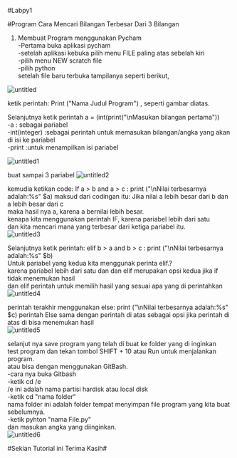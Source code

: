 #Labpy1

#Program Cara Mencari Bilangan Terbesar Dari 3 Bilangan                                                                                                     
1. Membuat Program menggunakan Pycham                                                                                                         
-Pertama buka aplikasi pycham                                                                                                                         
-setelah aplikasi kebuka pilih menu FILE paling atas sebelah kiri                                                                                        
-pilih menu NEW scratch file                                                                                                              
-pilih python                                                                                                                                       
setelah file baru terbuka tampilanya seperti berikut,

![untitled](https://user-images.githubusercontent.com/46746119/52703460-f9033f80-2fb0-11e9-9598-b1673e4728c5.jpg)

ketik perintah: Print ("Nama Judul Program") , seperti gambar diatas.                                                                                                                                                                                
                                                                                                                                                                                                                                                                                                    
Selanjutnya ketik perintah a = (int(print("\nMasukan bilangan pertama"))                                                                                                                                                                                                                                                            
-a            : sebagai pariabel                                                                                                              
-int(integer) :sebagai perintah untuk memasukan bilangan/angka yang akan di isi ke pariabel                                                                                                    
-print        :untuk menampilkan isi pariabel                                                                                                                                                                                              

![untitled1](https://user-images.githubusercontent.com/46746119/52704974-649adc00-2fb4-11e9-9511-7e414293f916.jpg)

buat sampai 3 pariabel
![untitled2](https://user-images.githubusercontent.com/46746119/52704975-65337280-2fb4-11e9-8eec-0ca920772cb8.jpg)

kemudia ketikan code: If a > b and a > c :
                      print ("\nNilai terbesarnya adalah:%s" $a)
maksud dari codingan itu: Jika nilai a lebih besar dari b dan a lebih besar dari c                                                            
maka hasil nya a, karena a bernilai lebih besar.                                                                                                        
kenapa kita menggunakan perintah IF, karena pariabel lebih dari satu                                                                                                       
dan kita mencari mana yang terbesar dari ketiga pariabel itu.                                                                                   
![untitled3](https://user-images.githubusercontent.com/46746119/52704977-65337280-2fb4-11e9-954c-38d5f09d9e71.jpg)

Selanjutnya ketik perintah: elif b > a and b > c :
                            print ("\nNilai terbesarnya adalah:%s" $b)                                                                              
Untuk pariabel yang kedua kita menggunak perinta elif.?                                                                                                
karena pariabel lebih dari satu dan dan elif merupakan opsi kedua jika if tidak menemukan hasil                                                                                
dan elif perintah untuk memilih hasil yang sesuai apa yang di perintahkan                                                                            
![untitled4](https://user-images.githubusercontent.com/46746119/52704979-65337280-2fb4-11e9-8a0c-9181d158209d.jpg)

perintah terakhir menggunakan else: 
                                   print ("\nNilai terbesarnya adalah:%s" $c)
perintah Else sama dengan perintah di atas sebagai opsi jika perintah di atas di bisa menemukan hasil                                                 
![untitled5](https://user-images.githubusercontent.com/46746119/52704980-65cc0900-2fb4-11e9-8dfe-f30e516daaba.jpg)

selanjut nya save program yang telah di buat ke folder yang di inginkan                                                                   
test program dan tekan tombol SHIFT + 10 atau Run untuk menjalankan program.                                                                  
atau bisa dengan menggunakan GitBash.                                                                                                       
-cara nya buka Gitbash                                                                                                                    
-ketik cd /e                                                                                                                                            
/e ini adalah nama partisi hardisk atau local disk                                                                                            
-ketik cd "nama folder"                                                                                                                           
nama folder ini adalah folder tempat menyimpan file program yang kita buat sebelumnya.                                                          
-ketik pyhton "nama File.py"                                                                                                       
dan masukan angka yang diinginkan.                                                                                                            
![untitled6](https://user-images.githubusercontent.com/46746119/52704981-65cc0900-2fb4-11e9-944a-36ad30ea786d.jpg)

#Sekian Tutorial ini Terima Kasih#                                                                                                          
